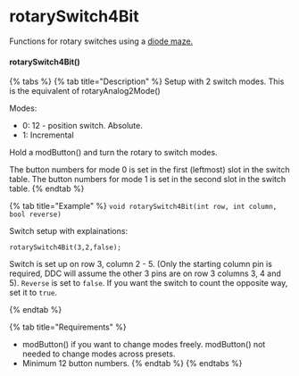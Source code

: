# rotarySwitch4Bit

Functions for rotary switches using a [diode maze.](./#id-2.-diode-maze)&#x20;

#### rotarySwitch4Bit()

{% tabs %}
{% tab title="Description" %}
Setup with 2 switch modes. This is the equivalent of rotaryAnalog2Mode()

Modes:

* 0: 12 - position switch. Absolute.
* 1: Incremental

Hold a modButton() and turn the rotary to switch modes.&#x20;

The button numbers for mode 0 is set in the first (leftmost) slot in the switch table. The button numbers for mode 1 is set in the second slot in the switch table.&#x20;
{% endtab %}

{% tab title="Example" %}
`void rotarySwitch4Bit(int row, int column, bool reverse)`

Switch setup with explainations:

`rotarySwitch4Bit(3,2,false);`

Switch is set up on row 3, column 2 - 5. (Only the starting column pin is required, DDC will assume the other 3 pins are on row 3 columns 3, 4 and 5). `Reverse` is set to `false`. If you want the switch to count the opposite way, set it to `true`.&#x20;


{% endtab %}

{% tab title="Requirements" %}
* modButton() if you want to change modes freely. modButton() not needed to change modes across presets.&#x20;
* Minimum 12 button numbers.
{% endtab %}
{% endtabs %}


